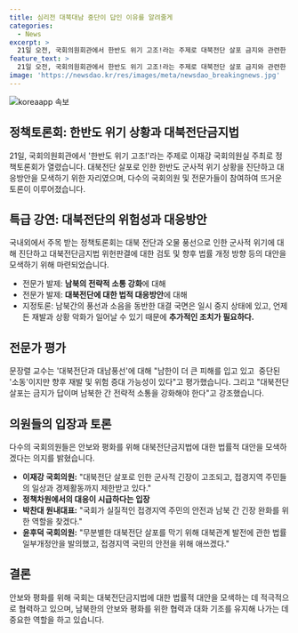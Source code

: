 ```yaml
---
title: 심리전 대북대남 중단이 답인 이유를 알려줄게
categories:
  - News
excerpt: >
  21일 오전, 국회의원회관에서 한반도 위기 고조!라는 주제로 대북전단 살포 금지와 관련한 정책토론회가 열렸다. 남북관계의 악화로 대북전단 살포와 오물 풍선 공격으로 군사적 위기가 심화되는 가운데, 이에 대한 전문가들의 진단과 대응 방안을 모색했다. 국회의원들의 공동주최로 다수의 의원이 참여하며, 주요 발제자와 토론 참가자들이 국내외 법적, 안보, 정책 등 다양한 측면에서 지적과 제언을 내놓았다. 이에 대해 토론회는 지속적인 남북 갈등과 대치 상황에서 해결책 모색을 촉구하며, 안보와 평화를 위한 국회의 역할을 강조하였다.
feature_text: >
  21일 오전, 국회의원회관에서 한반도 위기 고조!라는 주제로 대북전단 살포 금지와 관련한 정책토론회가 열렸다. 남북관계의 악화로 대북전단 살포와 오물 풍선 공격으로 군사적 위기가 심화되는 가운데, 이에 대한 전문가들의 진단과 대응 방안을 모색했다. 국회의원들의 공동주최로 다수의 의원이 참여하며, 주요 발제자와 토론 참가자들이 국내외 법적, 안보, 정책 등 다양한 측면에서 지적과 제언을 내놓았다. 이에 대해 토론회는 지속적인 남북 갈등과 대치 상황에서 해결책 모색을 촉구하며, 안보와 평화를 위한 국회의 역할을 강조하였다.
image: 'https://newsdao.kr/res/images/meta/newsdao_breakingnews.jpg'
---
```


<p><img src="https://newsdao.kr/res/images/meta/newsdao_breakingnews.jpg" alt="koreaapp 속보" /></p>

<h2 data-ke-size="size26">정책토론회: 한반도 위기 상황과 대북전단금지법</h2>

<p data-ke-size="size16">21일, 국회의원회관에서 '한반도 위기 고조!'라는 주제로 이재강 국회의원실 주최로 정책토론회가 열렸습니다. 대북전단 살포로 인한 한반도 군사적 위기 상황을 진단하고 대응방안을 모색하기 위한 자리였으며, 다수의 국회의원 및 전문가들이 참여하여 뜨거운 토론이 이루어졌습니다.</p>

<h2 data-ke-size="size23">특급 강연: 대북전단의 위험성과 대응방안</h2>

<p data-ke-size="size16">국내외에서 주목 받는 정책토론회는 대북 전단과 오물 풍선으로 인한 군사적 위기에 대해 진단하고 대북전단금지법 위헌판결에 대한 검토 및 향후 법률 개정 방향 등의 대안을 모색하기 위해 마련되었습니다.</p>

<ul>
  <li>전문가 발제: <b>남북의 전략적 소통 강화</b>에 대해</li>
  <li>전문가 발제: <b>대북전단에 대한 법적 대응방안</b>에 대해</li>
  <li>지정토론: 남북간의 풍선과 소음을 동반한 대결 국면은 일시 중지 상태에 있고, 언제든 재발과 상황 악화가 일어날 수 있기 때문에 <b>추가적인 조치가 필요하다.</b></li>
</ul>

<h2 data-ke-size="size23">전문가 평가</h2>

<p data-ke-size="size16">문장렬 교수는 '대북전단과 대남풍선'에 대해 "남한이 더 큰 피해를 입고 있고  중단된 '소동'이지만 향후 재발 및 위험 증대 가능성이 있다"고 평가했습니다. 그리고 "대북전단 살포는 금지가 답이며 남북한 간 전략적 소통을 강화해야 한다"고 강조했습니다.</p>

<h2 data-ke-size="size23">의원들의 입장과 토론</h2>

<p data-ke-size="size16">다수의 국회의원들은 안보와 평화를 위해 대북전단금지법에 대한 법률적 대안을 모색하겠다는 의지를 밝혔습니다.</p>

<ul>
  <li><b>이재강 국회의원:</b> "대북전단 살포로 인한 군사적 긴장이 고조되고, 접경지역 주민들의 일상과 경제활동까지 제한받고 있다."</li>
  <li><b>정책차원에서의 대응이 시급하다는 입장</b></li>
  <li><b>박찬대 원내대표:</b> "국회가 실질적인 접경지역 주민의 안전과 남북 간 긴장 완화를 위한 역할을 찾겠다." </li>
  <li><b>윤후덕 국회의원:</b> "무분별한 대북전단 살포를 막기 위해 대북관계 발전에 관한 법률 일부개정안을 발의했고, 접경지역 국민의 안전을 위해 애쓰겠다."</li>
</ul>

<h2 data-ke-size="size23">결론</h2>

<p data-ke-size="size16">안보와 평화를 위해 국회는 대북전단금지법에 대한 법률적 대안을 모색하는 데 적극적으로 협력하고 있으며, 남북한의 안보와 평화를 위한 협력과 대화 기조를 유지해 나가는 데 중요한 역할을 하고 있습니다.</p>


